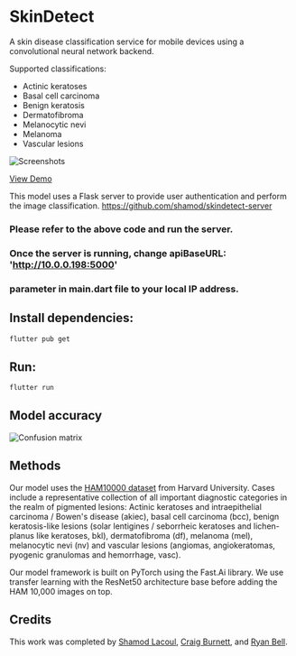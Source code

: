 # SkinDetect

A skin disease classification service for mobile devices using a convolutional neural network backend.

Supported classifications:

- Actinic keratoses
- Basal cell carcinoma
- Benign keratosis
- Dermatofibroma
- Melanocytic nevi
- Melanoma
- Vascular lesions

![Screenshots](https://user-images.githubusercontent.com/25379378/68987982-120d7b00-07e5-11ea-942d-3ec0cbd8fe4c.png)

[View Demo](https://github.com/shamod/skindetect/raw/develop/demo.mp4)

This model uses a Flask server to provide user authentication and perform the image classification.
https://github.com/shamod/skindetect-server

### Please refer to the above code and run the server.
### Once the server is running, change apiBaseURL: 'http://10.0.0.198:5000'
### parameter in main.dart file to your local IP address.


## Install dependencies:

```bash
flutter pub get
```

## Run:

```bash
flutter run
```

## Model accuracy

![Confusion matrix](https://user-images.githubusercontent.com/25379378/69001985-be5e6880-089c-11ea-8fbe-82fb51a46ff6.png)

## Methods

Our model uses the [HAM10000 dataset](https://dataverse.harvard.edu/dataset.xhtml?persistentId=doi:10.7910/DVN/DBW86T) from Harvard University. Cases include a representative collection of all important diagnostic categories in the realm of pigmented lesions: Actinic keratoses and intraepithelial carcinoma / Bowen's disease (akiec), basal cell carcinoma (bcc), benign keratosis-like lesions (solar lentigines / seborrheic keratoses and lichen-planus like keratoses, bkl), dermatofibroma (df), melanoma (mel), melanocytic nevi (nv) and vascular lesions (angiomas, angiokeratomas, pyogenic granulomas and hemorrhage, vasc).

Our model framework is built on PyTorch using the Fast.Ai library. We use transfer learning with the ResNet50 architecture base before adding the HAM 10,000 images on top.

## Credits

This work was completed by [Shamod Lacoul](https://www.linkedin.com/in/shamod/), [Craig Burnett](https://www.linkedin.com/in/craig-burnett-91274b38), and [Ryan Bell](https://www.linkedin.com/in/iryanbell/).
